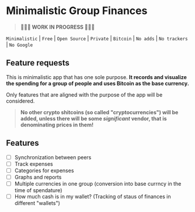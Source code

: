 # Minimalistic Group Finances

> **👷👷👷 WORK IN PROGRESS 👷👷👷**

`Minimalistic` | `Free` | `Open Source` | `Private` | `Bitcoin` | `No adds` | `No trackers` | `No Google`

## Feature requests

This is minimalistic app that has one sole purpose. **It records and visualize the spending for a group of people and uses Bitcoin as the base currency.**

Only features that are aligned with the purpose of the app will be considered.

> **No other crypto shitcoins (so called "cryptocurrencies") will be added, unless there will be some *significant* vendor, that is denominating prices in them!**

## Features

- [ ] Synchronization between peers
- [ ] Track expenses
- [ ] Categories for expenses
- [ ] Graphs and reports
- [ ] Multiple currencies in one group (conversion into base currncy in the time of spendature)
- [ ] How much cash is in my wallet? (Tracking of staus of finances in different "wallets")
